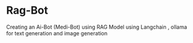 # Rag-Bot
Creating an Ai-Bot (Medi-Bot) using RAG Model using Langchain , ollama for text generation and image generation
